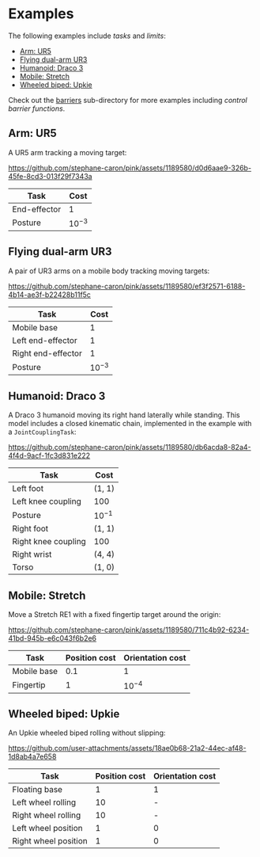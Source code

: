 # Examples

The following examples include *tasks* and *limits*:

- [Arm: UR5](#arm-ur5)
- [Flying dual-arm UR3](#flying-dual-arm-ur3)
- [Humanoid: Draco 3](#humanoid-draco-3)
- [Mobile: Stretch](#mobile-stretch)
- [Wheeled biped: Upkie](#wheeled-biped-upkie)

Check out the [barriers](barriers/) sub-directory for more examples including *control barrier functions*.

## Arm: UR5

A UR5 arm tracking a moving target:

https://github.com/stephane-caron/pink/assets/1189580/d0d6aae9-326b-45fe-8cd3-013f29f7343a

| Task | Cost |
|------|------|
| End-effector | 1 |
| Posture | $10^{-3}$ |

## Flying dual-arm UR3

A pair of UR3 arms on a mobile body tracking moving targets:

https://github.com/stephane-caron/pink/assets/1189580/ef3f2571-6188-4b14-ae3f-b22428b11f5c

| Task | Cost |
|------|------|
| Mobile base | 1 |
| Left end-effector | 1 |
| Right end-effector | 1 |
| Posture | $10^{-3}$ |

## Humanoid: Draco 3

A Draco 3 humanoid moving its right hand laterally while standing. This model includes a closed kinematic chain, implemented in the example with a ``JointCouplingTask``:

https://github.com/stephane-caron/pink/assets/1189580/db6acda8-82a4-4f4d-9acf-1fc3d831e222

| Task | Cost |
|------|------|
| Left foot | (1, 1) |
| Left knee coupling | 100 |
| Posture | $10^{-1}$ |
| Right foot | (1, 1) |
| Right knee coupling | 100 |
| Right wrist | (4, 4) |
| Torso | (1, 0) |

## Mobile: Stretch

Move a Stretch RE1 with a fixed fingertip target around the origin:

https://github.com/stephane-caron/pink/assets/1189580/711c4b92-6234-41bd-945b-e6c043f6b2e6

| Task | Position cost | Orientation cost |
|------|---------------|------------------|
| Mobile base | $0.1$ | 1 |
| Fingertip | 1 | $10^{-4}$ |

## Wheeled biped: Upkie

An Upkie wheeled biped rolling without slipping:

https://github.com/user-attachments/assets/18ae0b68-21a2-44ec-af48-1d8ab4a7e658

| Task | Position cost | Orientation cost |
|------|---------------|------------------|
| Floating base | $1$ | $1$ |
| Left wheel rolling | $10$ | - |
| Right wheel rolling | $10$ | - |
| Left wheel position | $1$ | $0$ |
| Right wheel position | $1$ | $0$ |
